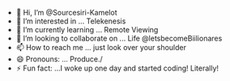 - 👋 Hi, I’m @Sourcesiri-Kamelot
- 👀 I’m interested in ... Telekenesis
- 🌱 I’m currently learning ... Remote Viewing
- 💞️ I’m looking to collaborate on ... Life @letsbecomeBiilionares
- 📫 How to reach me ... just look over your shoulder
- 😄 Pronouns: ... Produce./
- ⚡ Fun fact: ...I woke up one day and started coding! Literally!

<!---
Sourcesiri-Kamelot/Sourcesiri-Kamelot is a ✨ special ✨ repository because its `README.md` (this file) appears on your GitHub profile.
You can click the Preview link to take a look at your changes.
--->
